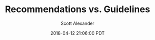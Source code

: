 ---
layout: podcast
title: "Recommendations vs. Guidelines"
author: Scott Alexander
description: https://slatestarcodex.com/2018/04/12/recommendations-vs-guidelines/
date: 2018-04-12 21:06:00 PDT
length: 1933170
duration: 483
guid: recommendations-vs-guidelines
---